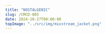 ```yaml
---
title: "NOSTALGENIC"
slug: /CMCD-005
date: 2024-10-27T00:00:00
topImage: "../src/img/mixstream_jacket.png"
---
```


<html>
<body>
</body>
</html>
